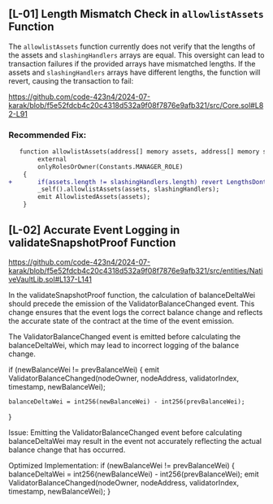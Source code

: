 ## [L-01] Length Mismatch Check in `allowlistAssets` Function


The `allowlistAssets` function currently does not verify that the lengths of the assets and `slashingHandlers` arrays are equal. This oversight can lead to transaction failures if the provided arrays have mismatched lengths.
If the assets and `slashingHandlers` arrays have different lengths, the function will revert, causing the transaction to fail:

https://github.com/code-423n4/2024-07-karak/blob/f5e52fdcb4c20c4318d532a9f08f7876e9afb321/src/Core.sol#L82-L91

### Recommended Fix:
```diff
   function allowlistAssets(address[] memory assets, address[] memory slashingHandlers)
        external
        onlyRolesOrOwner(Constants.MANAGER_ROLE)
    {
+       if(assets.length != slashingHandlers.length) revert LengthsDontMatch();
        _self().allowlistAssets(assets, slashingHandlers);
        emit AllowlistedAssets(assets);
    }
```
## [L-02] Accurate Event Logging in validateSnapshotProof Function
https://github.com/code-423n4/2024-07-karak/blob/f5e52fdcb4c20c4318d532a9f08f7876e9afb321/src/entities/NativeVaultLib.sol#L137-L141

In the validateSnapshotProof function, the calculation of balanceDeltaWei should precede the emission of the ValidatorBalanceChanged event. This change ensures that the event logs the correct balance change and reflects the accurate state of the contract at the time of the event emission.

The ValidatorBalanceChanged event is emitted before calculating the balanceDeltaWei, which may lead to incorrect logging of the balance change.

if (newBalanceWei != prevBalanceWei) {
    emit ValidatorBalanceChanged(nodeOwner, nodeAddress, validatorIndex, timestamp, newBalanceWei);

    balanceDeltaWei = int256(newBalanceWei) - int256(prevBalanceWei);
}


Issue:
Emitting the ValidatorBalanceChanged event before calculating balanceDeltaWei may result in the event not accurately reflecting the actual balance change that has occurred.

Optimized Implementation:
if (newBalanceWei != prevBalanceWei) {
    balanceDeltaWei = int256(newBalanceWei) - int256(prevBalanceWei);
    emit ValidatorBalanceChanged(nodeOwner, nodeAddress, validatorIndex, timestamp, newBalanceWei);
}